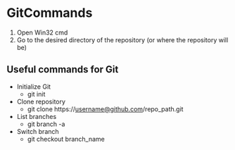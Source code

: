 # GitCommands

1. Open Win32 cmd
2. Go to the desired directory of the repository (or where the repository will be)

## Useful commands for Git
+ Initialize Git
  - git init
+ Clone repository
  - git clone https://username@github.com/repo_path.git
+ List branches
  - git branch -a
+ Switch branch
  - git checkout branch_name
